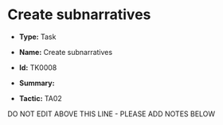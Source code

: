 # Create subnarratives

* **Type:** Task

* **Name:** Create subnarratives

* **Id:** TK0008

* **Summary:** 

* **Tactic:** TA02

DO NOT EDIT ABOVE THIS LINE - PLEASE ADD NOTES BELOW